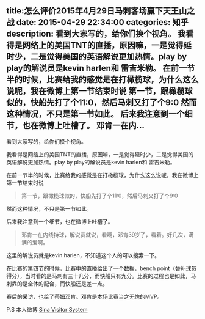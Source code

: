 title:怎么评价2015年4月29日马刺客场赢下天王山之战
date: 2015-04-29   22:34:00 
categories: 知乎 
 description: 看到大家写的，给你们换个视角。 我看得是网络上的美国TNT的直播，原因嘛，一是觉得延时少，二是觉得美国的英语解说更加热情。play by play的解说员是kevin harlen和 雷吉米勒。 在前一节半的时候，比赛给我的感觉是在打橄榄球，为什么这么说呢，我在微博上第一节结束时说 第一节，跟橄榄球似的，快船先打了个11:0，然后马刺又打了个9:0 然而这种情况，不只是第一节如此。 后来我注意到一个细节，也在微博上吐槽了。 邓肯一在内…
  --- 
 看到大家写的，给你们换个视角。  

我看得是网络上的美国TNT的直播，原因嘛，一是觉得延时少，二是觉得美国的英语解说更加热情。play by play的解说员是kevin harlen和 雷吉米勒。  

在前一节半的时候，比赛给我的感觉是在打橄榄球，为什么这么说呢，我在微博上第一节结束时说  

> 第一节，跟橄榄球似的，快船先打了个11:0，然后马刺又打了个9:0

然而这种情况，不只是第一节如此。  

后来我注意到一个细节，也在微博上吐槽了。  

> 邓肯一在内线持球，解说员就说，看啊，邓肯39岁了，看着。好几次，满满的爱啊。

这里的解说员就是kevin harlen，不知道这个人的可以搜索一下。  

在比赛的第四节的时候，比赛中的直播给出了一个数据，bench point（替补球员得分），当时看的是马刺有三十几分，而快船只有九分。比赛的过程也是如此，马刺靠的是全体的配合，而快船还是差一点。  

赛后的采访，也给了蒂姆邓肯。邓肯是本场比赛当之无愧的MVP。  

P.S 本人微博 [Sina Visitor System](https://link.zhihu.com/?target=http%3A//www.weibo.com/13823zxw/home%3Fwvr%3D5%26lf%3Dreg)